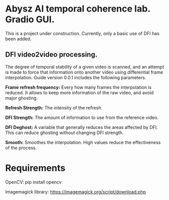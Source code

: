 # Abysz AI temporal coherence lab. Gradio GUI.

This is a project under construction. Currently, only a basic use of DFI has been added.

## DFI video2video processing.
The degree of temporal stability of a given video is scanned, and an attempt is made to force that information onto another video using differential frame interpolation.
Guide version 0.0.1 includes the following parameters.

**Frame refresh frequency:** Every how many frames the interpolation is reduced. It allows to keep more information of the raw video, and avoid major ghosting.

**Refresh Strength:** The intensity of the refresh.

**DFI Strength:** The amount of information to use from the reference video.

**DFI Deghost:** A variable that generally reduces the areas affected by DFI. This can reduce ghosting without changing DFI strength.

**Smooth:** Smoothes the interpolation. High values reduce the effectiveness of the process.

# Requirements

OpenCV: pip install opencv

Imagemagick library: https://imagemagick.org/script/download.php
